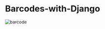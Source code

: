 # Barcodes-with-Django
![barcode](https://user-images.githubusercontent.com/98242760/187684019-4b018668-4e2b-4495-a5fc-e2d363e0d96b.png)
